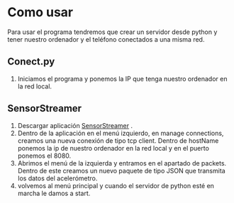 # Como usar

Para usar el programa tendremos que crear un servidor desde python y tener nuestro ordenador y el teléfono conectados a una misma red.

## Conect.py

1. Iniciamos el programa y ponemos la IP que tenga nuestro ordenador en la red local. 

## SensorStreamer

1. Descargar aplicación [SensorStreamer](https://play.google.com/store/apps/details?id=cz.honzamrazek.sensorstreamer) .
2. Dentro de la aplicación en el menú izquierdo, en manage connections, creamos una nueva conexión de tipo tcp client. Dentro de hostName ponemos la ip de nuestro ordenador en la red local y en el puerto ponemos el 8080.
3. Abrimos el menú de la izquierda y entramos en el apartado de packets. Dentro de este creamos un nuevo paquete de tipo JSON que transmita los datos del acelerómetro.
4. volvemos al menú principal y cuando el servidor de python esté en marcha le damos a start.
